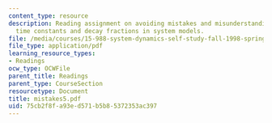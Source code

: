 ```yaml
---
content_type: resource
description: Reading assignment on avoiding mistakes and misunderstandings when using
  time constants and decay fractions in system models.
file: /media/courses/15-988-system-dynamics-self-study-fall-1998-spring-1999/75cb2f8fa93ed571b5b85372353ac397_mistakes5.pdf
file_type: application/pdf
learning_resource_types:
- Readings
ocw_type: OCWFile
parent_title: Readings
parent_type: CourseSection
resourcetype: Document
title: mistakes5.pdf
uid: 75cb2f8f-a93e-d571-b5b8-5372353ac397
---
```

